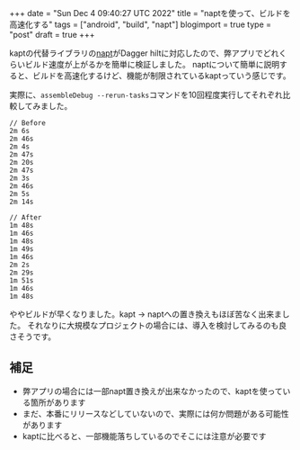 +++
date = "Sun Dec  4 09:40:27 UTC 2022"
title = "naptを使って、ビルドを高速化する"
tags = ["android", "build", "napt"]
blogimport = true
type = "post"
draft = true
+++

kaptの代替ライブラリの[napt](https://github.com/sergei-lapin/napt)がDagger hiltに対応したので、弊アプリでどれくらいビルド速度が上がるかを簡単に検証しました。
naptについて簡単に説明すると、ビルドを高速化するけど、機能が制限されているkaptっていう感じです。

実際に、`assembleDebug --rerun-tasks`コマンドを10回程度実行してそれぞれ比較してみました。

```text
// Before
2m 6s
2m 46s
2m 4s
2m 47s
2m 20s
2m 47s
2m 3s
2m 46s
2m 5s
2m 14s
```

```text
// After
1m 48s
1m 46s
1m 48s
1m 49s
1m 46s
2m 2s
2m 29s
1m 51s
1m 46s
1m 48s
```

ややビルドが早くなりました。kapt -> naptへの置き換えもほぼ苦なく出来ました。
それなりに大規模なプロジェクトの場合には、導入を検討してみるのも良さそうです。

## 補足

- 弊アプリの場合には一部napt置き換えが出来なかったので、kaptを使っている箇所があります
- まだ、本番にリリースなどしていないので、実際には何か問題がある可能性があります
- kaptに比べると、一部機能落ちしているのでそこには注意が必要です
